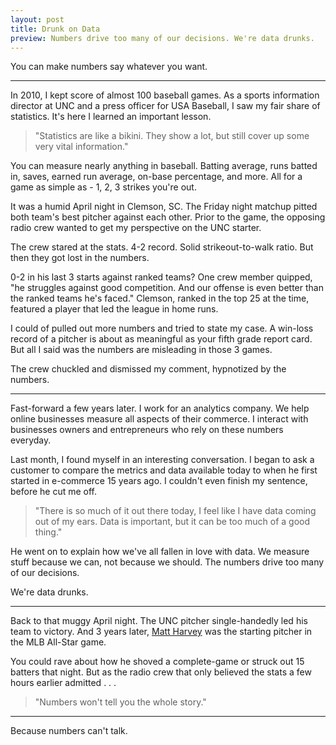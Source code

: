 ```yaml
---
layout: post
title: Drunk on Data
preview: Numbers drive too many of our decisions. We're data drunks. 
---
```



You can make numbers say whatever you want. 
* * *
In 2010, I kept score of almost 100 baseball games. As a sports information director at UNC and a press officer for USA Baseball, I saw my fair share of statistics. It's here I learned an important lesson. 

> "Statistics are like a bikini. They show a lot, but still cover up some very vital information."

You can measure nearly anything in baseball. Batting average, runs batted in, saves, earned run average, on-base percentage, and more. All for a game as simple as - 1, 2, 3 strikes you're out. 

It was a humid April night in Clemson, SC. The Friday night matchup pitted both team's best pitcher against each other. Prior to the game, the opposing radio crew wanted to get my perspective on the UNC starter. 

The crew stared at the stats. 4-2 record. Solid strikeout-to-walk ratio. But then they got lost in the numbers. 

0-2 in his last 3 starts against ranked teams? One crew member quipped, "he struggles against good competition. And our offense is even better than the ranked teams he's faced." Clemson, ranked in the top 25 at the time, featured a player that led the league in home runs. 

I could of pulled out more numbers and tried to state my case. A win-loss record of a pitcher is about as meaningful as your fifth grade report card. But all I said was the numbers are misleading in those 3 games.

The crew chuckled and dismissed my comment, hypnotized by the numbers. 
* * *

Fast-forward a few years later. I work for an analytics company. We help online businesses measure all aspects of their commerce. I interact with businesses owners and entrepreneurs who rely on these numbers everyday. 

Last month, I found myself in an interesting conversation. I began to ask a customer to compare the metrics and data available today to when he first started in e-commerce 15 years ago. I couldn't even finish my sentence, before he cut me off.

>"There is so much of it out there today, I feel like I have data coming out of my ears. Data is important, but it can be too much of a good thing."

He went on to explain how we've all fallen in love with data. We measure stuff because we can, not because we should. The numbers drive too many of our decisions.

We're data drunks. 
* * *
Back to that muggy April night. The UNC pitcher single-handedly led his team to victory. And 3 years later, [Matt Harvey](http://www.goheels.com/ViewArticle.dbml?ATCLID=208697160) was the starting pitcher in the MLB All-Star game.

You could rave about how he shoved a complete-game or struck out 15 batters that night. But as the radio crew that only believed the stats a few hours earlier admitted . . . 

> "Numbers won't tell you the whole story." 

* * *
Because numbers can't talk.
